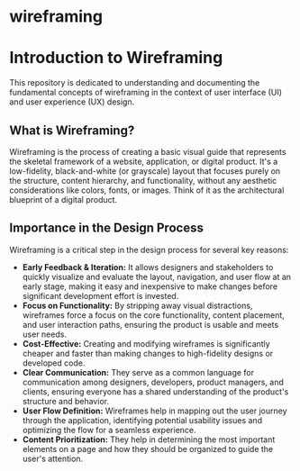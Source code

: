 # wireframing

# Introduction to Wireframing

This repository is dedicated to understanding and documenting the fundamental concepts of wireframing in the context of user interface (UI) and user experience (UX) design.

## What is Wireframing?

Wireframing is the process of creating a basic visual guide that represents the skeletal framework of a website, application, or digital product. It's a low-fidelity, black-and-white (or grayscale) layout that focuses purely on the structure, content hierarchy, and functionality, without any aesthetic considerations like colors, fonts, or images. Think of it as the architectural blueprint of a digital product.

## Importance in the Design Process

Wireframing is a critical step in the design process for several key reasons:

- **Early Feedback & Iteration:** It allows designers and stakeholders to quickly visualize and evaluate the layout, navigation, and user flow at an early stage, making it easy and inexpensive to make changes before significant development effort is invested.
- **Focus on Functionality:** By stripping away visual distractions, wireframes force a focus on the core functionality, content placement, and user interaction paths, ensuring the product is usable and meets user needs.
- **Cost-Effective:** Creating and modifying wireframes is significantly cheaper and faster than making changes to high-fidelity designs or developed code.
- **Clear Communication:** They serve as a common language for communication among designers, developers, product managers, and clients, ensuring everyone has a shared understanding of the product's structure and behavior.
- **User Flow Definition:** Wireframes help in mapping out the user journey through the application, identifying potential usability issues and optimizing the flow for a seamless experience.
- **Content Prioritization:** They help in determining the most important elements on a page and how they should be organized to guide the user's attention.
